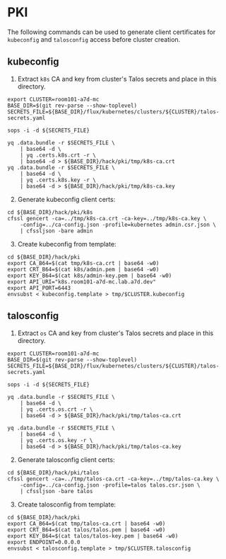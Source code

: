 # PKI

The following commands can be used to generate client certificates for `kubeconfig` and `talosconfig` access before cluster creation.

## kubeconfig

1. Extract `k8s` CA and key from cluster's Talos secrets and place in this directory.

```
export CLUSTER=room101-a7d-mc
BASE_DIR=$(git rev-parse --show-toplevel)
SECRETS_FILE=${BASE_DIR}/flux/kubernetes/clusters/${CLUSTER}/talos-secrets.yaml

sops -i -d ${SECRETS_FILE}

yq .data.bundle -r $SECRETS_FILE \
    | base64 -d \
    | yq .certs.k8s.crt -r \
    | base64 -d > ${BASE_DIR}/hack/pki/tmp/k8s-ca.crt
yq .data.bundle -r $SECRETS_FILE \
    | base64 -d \
    | yq .certs.k8s.key -r \
    | base64 -d > ${BASE_DIR}/hack/pki/tmp/k8s-ca.key
```

2. Generate kubeconfig client certs:

```
cd ${BASE_DIR}/hack/pki/k8s
cfssl gencert -ca=../tmp/k8s-ca.crt -ca-key=../tmp/k8s-ca.key \
    -config=../ca-config.json -profile=kubernetes admin.csr.json \
    | cfssljson -bare admin
```

3. Create kubeconfig from template:

```
cd ${BASE_DIR}/hack/pki
export CA_B64=$(cat tmp/k8s-ca.crt | base64 -w0)
export CRT_B64=$(cat k8s/admin.pem | base64 -w0)
export KEY_B64=$(cat k8s/admin-key.pem | base64 -w0)
export API_URI="k8s.room101-a7d-mc.lab.a7d.dev"
export API_PORT=6443
envsubst < kubeconfig.template > tmp/$CLUSTER.kubeconfig
```

## talosconfig

1. Extract `os` CA and key from cluster's Talos secrets and place in this directory.

```
export CLUSTER=room101-a7d-mc
BASE_DIR=$(git rev-parse --show-toplevel)
SECRETS_FILE=${BASE_DIR}/flux/kubernetes/clusters/${CLUSTER}/talos-secrets.yaml

sops -i -d ${SECRETS_FILE}

yq .data.bundle -r $SECRETS_FILE \
    | base64 -d \
    | yq .certs.os.crt -r \
    | base64 -d > ${BASE_DIR}/hack/pki/tmp/talos-ca.crt

yq .data.bundle -r $SECRETS_FILE \
    | base64 -d \
    | yq .certs.os.key -r \
    | base64 -d > ${BASE_DIR}/hack/pki/tmp/talos-ca.key
```

2. Generate talosconfig client certs:

```
cd ${BASE_DIR}/hack/pki/talos
cfssl gencert -ca=../tmp/talos-ca.crt -ca-key=../tmp/talos-ca.key \
    -config=../ca-config.json -profile=talos talos.csr.json \
    | cfssljson -bare talos
```

3. Create talosconfig from template:

```
cd ${BASE_DIR}/hack/pki
export CA_B64=$(cat tmp/talos-ca.crt | base64 -w0)
export CRT_B64=$(cat talos/talos.pem | base64 -w0)
export KEY_B64=$(cat talos/talos-key.pem | base64 -w0)
export ENDPOINT=0.0.0.0
envsubst < talosconfig.template > tmp/$CLUSTER.talosconfig
```

